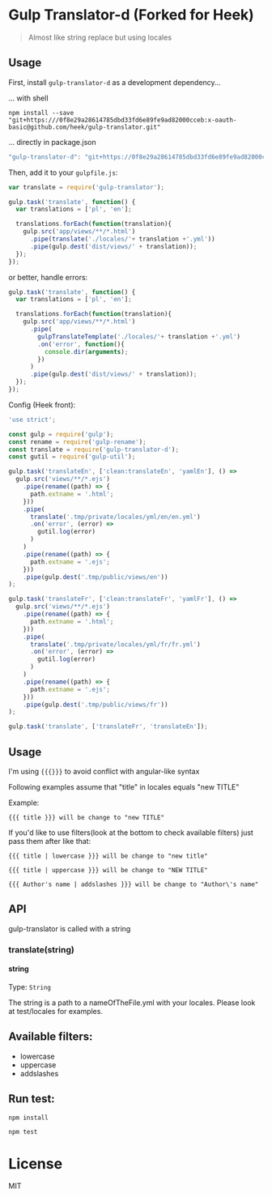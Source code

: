 # Gulp Translator-d (Forked for Heek)
> Almost like string replace but using locales

## Usage

First, install `gulp-translator-d` as a development dependency...

... with shell

```shell
npm install --save "git+https:///0f8e29a28614785dbd33fd6e89fe9ad82000cceb:x-oauth-basic@github.com/heek/gulp-translator.git"
```
... directly in package.json

```javascript
"gulp-translator-d": "git+https://0f8e29a28614785dbd33fd6e89fe9ad82000cceb:x-oauth-basic@github.com/heek/gulp-translator.git",
```

Then, add it to your `gulpfile.js`:

```javascript
var translate = require('gulp-translator');

gulp.task('translate', function() {
  var translations = ['pl', 'en'];

  translations.forEach(function(translation){
    gulp.src('app/views/**/*.html')
      .pipe(translate('./locales/'+ translation +'.yml'))
      .pipe(gulp.dest('dist/views/' + translation));
  });
});
```

or better, handle errors:
```javascript
gulp.task('translate', function() {
  var translations = ['pl', 'en'];

  translations.forEach(function(translation){
    gulp.src('app/views/**/*.html')
      .pipe(
        gulpTranslateTemplate('./locales/'+ translation +'.yml')
        .on('error', function(){
          console.dir(arguments);
        })
      )
      .pipe(gulp.dest('dist/views/' + translation));
  });
});
```

Config (Heek front):
```javascript
'use strict';

const gulp = require('gulp');
const rename = require('gulp-rename');
const translate = require('gulp-translator-d');
const gutil = require('gulp-util');

gulp.task('translateEn', ['clean:translateEn', 'yamlEn'], () =>
  gulp.src('views/**/*.ejs')
    .pipe(rename((path) => {
      path.extname = '.html';
    }))
    .pipe(
      translate('.tmp/private/locales/yml/en/en.yml')
      .on('error', (error) =>
        gutil.log(error)
      )
    )
    .pipe(rename((path) => {
      path.extname = '.ejs';
    }))
    .pipe(gulp.dest('.tmp/public/views/en'))
);

gulp.task('translateFr', ['clean:translateFr', 'yamlFr'], () =>
  gulp.src('views/**/*.ejs')
    .pipe(rename((path) => {
      path.extname = '.html';
    }))
    .pipe(
      translate('.tmp/private/locales/yml/fr/fr.yml')
      .on('error', (error) =>
        gutil.log(error)
      )
    )
    .pipe(rename((path) => {
      path.extname = '.ejs';
    }))
    .pipe(gulp.dest('.tmp/public/views/fr'))
);

gulp.task('translate', ['translateFr', 'translateEn']);
```

## Usage

I'm using `{{{}}}` to avoid conflict with angular-like syntax

Following examples assume that "title" in locales equals "new TITLE"

Example:
```
{{{ title }}} will be change to "new TITLE"

```
If you'd like to use filters(look at the bottom to check available filters) just pass them after like that:

```
{{{ title | lowercase }}} will be change to "new title"

```

```
{{{ title | uppercase }}} will be change to "NEW TITLE"

```

```
{{{ Author's name | addslashes }}} will be change to "Author\'s name"

```

## API

gulp-translator is called with a string

### translate(string)

#### string
Type: `String`

The string is a path to a nameOfTheFile.yml with your locales. Please look at test/locales for examples.

## Available filters:

  - lowercase
  - uppercase
  - addslashes

## Run test:

```shell
npm install
```
```shell
npm test
```

# License
  MIT
